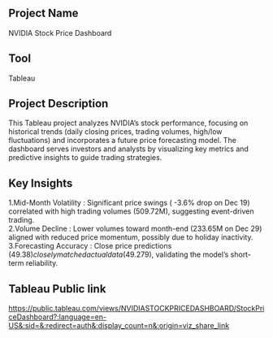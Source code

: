## Project Name
NVIDIA Stock Price Dashboard
## Tool
Tableau

## Project Description
This Tableau project analyzes NVIDIA’s stock performance, focusing on historical trends (daily closing prices, trading volumes, high/low fluctuations) and incorporates a future price forecasting model. The dashboard serves investors and analysts by visualizing key metrics and predictive insights to guide trading strategies.  

## Key Insights
1.Mid-Month Volatility :
Significant price swings ( -3.6% drop on Dec 19) correlated with high trading volumes (509.72M), suggesting event-driven trading.  
2.Volume Decline :
Lower volumes toward month-end (233.65M on Dec 29) aligned with reduced price momentum, possibly due to holiday inactivity.  
3.Forecasting Accuracy :
Close price predictions ($49.38) closely matched actual data ($49.279), validating the model’s short-term reliability.  

## Tableau Public link

https://public.tableau.com/views/NVIDIASTOCKPRICEDASHBOARD/StockPriceDashboard?:language=en-US&:sid=&:redirect=auth&:display_count=n&:origin=viz_share_link
